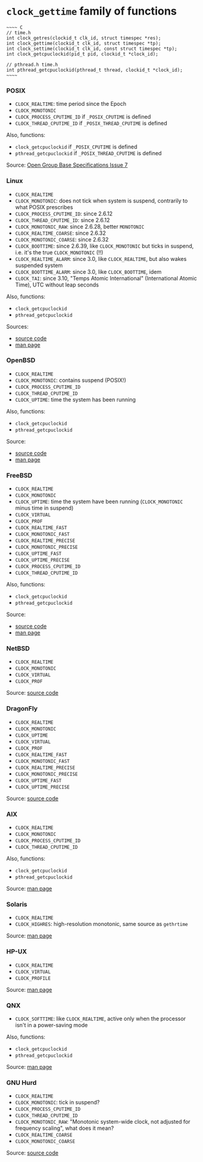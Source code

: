 `clock_gettime` family of functions
===================================

    ~~~~ C
    // time.h
    int clock_getres(clockid_t clk_id, struct timespec *res);
    int clock_gettime(clockid_t clk_id, struct timespec *tp);
    int clock_settime(clockid_t clk_id, const struct timespec *tp);
    int clock_getcpuclockid(pid_t pid, clockid_t *clock_id);

    // pthread.h time.h
    int pthread_getcpuclockid(pthread_t thread, clockid_t *clock_id);
    ~~~~


### POSIX

  * `CLOCK_REALTIME`: time period since the Epoch
  * `CLOCK_MONOTONIC`
  * `CLOCK_PROCESS_CPUTIME_ID` if `_POSIX_CPUTIME` is defined
  * `CLOCK_THREAD_CPUTIME_ID` if `_POSIX_THREAD_CPUTIME` is defined

Also, functions:
  * `clock_getcpuclockid` if `_POSIX_CPUTIME` is defined
  * `pthread_getcpuclockid` if `_POSIX_THREAD_CPUTIME` is defined

Source: [Open Group Base Specifications Issue 7](http://pubs.opengroup.org/onlinepubs/9699919799/functions/clock_getres.html)

### Linux

  * `CLOCK_REALTIME`
  * `CLOCK_MONOTONIC`: does not tick when system is suspend, contrarily to
    what POSIX prescribes
  * `CLOCK_PROCESS_CPUTIME_ID`: since 2.6.12
  * `CLOCK_THREAD_CPUTIME_ID`: since 2.6.12
  * `CLOCK_MONOTONIC_RAW`: since 2.6.28, better `MONOTONIC`
  * `CLOCK_REALTIME_COARSE`: since 2.6.32
  * `CLOCK_MONOTONIC_COARSE`: since 2.6.32
  * `CLOCK_BOOTTIME`: since 2.6.39, like `CLOCK_MONOTONIC` but ticks in
    suspend, i.e. it's the true `CLOCK_MONOTONIC` (!!)
  * `CLOCK_REALTIME_ALARM`: since 3.0, like `CLOCK_REALTIME`, but also
    wakes suspended system
  * `CLOCK_BOOTTIME_ALARM`: since 3.0, like `CLOCK_BOOTTIME`, idem
  * `CLOCK_TAI`: since 3.10, "Temps Atomic International" (International
    Atomic Time), UTC without leap seconds

Also, functions:
  * `clock_getcpuclockid`
  * `pthread_getcpuclockid`

Sources:
  * [source code](https://github.com/torvalds/linux/blob/master/include/uapi/linux/time.h)
  * [man page](http://man7.org/linux/man-pages/man2/clock_gettime.2.html)

### OpenBSD

  * `CLOCK_REALTIME`
  * `CLOCK_MONOTONIC`: contains suspend (POSIX!)
  * `CLOCK_PROCESS_CPUTIME_ID`
  * `CLOCK_THREAD_CPUTIME_ID`
  * `CLOCK_UPTIME`: time the system has been running

Also, functions:
  * `clock_getcpuclockid`
  * `pthread_getcpuclockid`

Source:
  * [source code](http://cvsweb.openbsd.org/cgi-bin/cvsweb/src/sys/sys/_time.h)
  * [man page](http://www.openbsd.org/cgi-bin/man.cgi/OpenBSD-current/man2/clock_getres.2)

### FreeBSD

  * `CLOCK_REALTIME`
  * `CLOCK_MONOTONIC`
  * `CLOCK_UPTIME`: time the system have been running (`CLOCK_MONOTONIC`
    minus time in suspend)
  * `CLOCK_VIRTUAL`
  * `CLOCK_PROF`
  * `CLOCK_REALTIME_FAST`
  * `CLOCK_MONOTONIC_FAST`
  * `CLOCK_REALTIME_PRECISE`
  * `CLOCK_MONOTONIC_PRECISE`
  * `CLOCK_UPTIME_FAST`
  * `CLOCK_UPTIME_PRECISE`
  * `CLOCK_PROCESS_CPUTIME_ID`
  * `CLOCK_THREAD_CPUTIME_ID`

Also, functions:
  * `clock_getcpuclockid`
  * `pthread_getcpuclockid`

Source:
  * [source code](https://github.com/freebsd/freebsd/blob/master/include/time.h)
  * [man page](http://www.openbsd.org/cgi-bin/man.cgi/OpenBSD-current/man2/clock_getres.2)

### NetBSD

  * `CLOCK_REALTIME`
  * `CLOCK_MONOTONIC`
  * `CLOCK_VIRTUAL`
  * `CLOCK_PROF`

Source: [source code](http://cvsweb.netbsd.org/bsdweb.cgi/src/sys/sys/time.h)

### DragonFly

  * `CLOCK_REALTIME`
  * `CLOCK_MONOTONIC`
  * `CLOCK_UPTIME`
  * `CLOCK_VIRTUAL`
  * `CLOCK_PROF`
  * `CLOCK_REALTIME_FAST`
  * `CLOCK_MONOTONIC_FAST`
  * `CLOCK_REALTIME_PRECISE`
  * `CLOCK_MONOTONIC_PRECISE`
  * `CLOCK_UPTIME_FAST`
  * `CLOCK_UPTIME_PRECISE`

Source: [source code](https://github.com/DragonFlyBSD/DragonFlyBSD/blob/master/include/time.h)

### AIX

  * `CLOCK_REALTIME`
  * `CLOCK_MONOTONIC`
  * `CLOCK_PROCESS_CPUTIME_ID`
  * `CLOCK_THREAD_CPUTIME_ID`

Also, functions:
  * `clock_getcpuclockid`
  * `pthread_getcpuclockid`

Source: [man page](http://www-01.ibm.com/support/knowledgecenter/ssw_aix_61/com.ibm.aix.basetrf1/clock_getres.htm)

### Solaris

  * `CLOCK_REALTIME`
  * `CLOCK_HIGHRES`: high-resolution monotonic, same source as `gethrtime`

Source: [man page](https://docs.oracle.com/cd/E36784_01/html/E36874/clock-gettime-3c.html)

### HP-UX

  * `CLOCK_REALTIME`
  * `CLOCK_VIRTUAL`
  * `CLOCK_PROFILE`

Source: [man page](http://h20565.www2.hp.com/hpsc/doc/public/display?docId=emr_na-c02259401)

### QNX

  * `CLOCK_SOFTTIME`: like `CLOCK_REALTIME`, active only when the
    processor isn't in a power-saving mode

Also, functions:
  * `clock_getcpuclockid`
  * `pthread_getcpuclockid`

Source: [man page](http://www.qnx.com/developers/docs/660/topic/com.qnx.doc.neutrino.lib_ref/topic/c/clock_gettime.html)


### GNU Hurd

  * `CLOCK_REALTIME`
  * `CLOCK_MONOTONIC`: tick in suspend?
  * `CLOCK_PROCESS_CPUTIME_ID`
  * `CLOCK_THREAD_CPUTIME_ID`
  * `CLOCK_MONOTONIC_RAW`: "Monotonic system-wide clock, not adjusted for frequency scaling", what does it mean?
  * `CLOCK_REALTIME_COARSE`
  * `CLOCK_MONOTONIC_COARSE`

Source: [source code](http://git.savannah.gnu.org/cgit/hurd/glibc.git/tree/bits/time.h)
